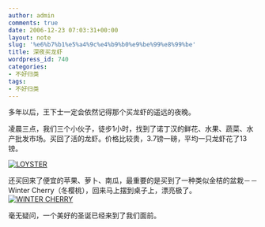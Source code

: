 ```yaml
---
author: admin
comments: true
date: 2006-12-23 07:03:31+00:00
layout: note
slug: '%e6%b7%b1%e5%a4%9c%e4%b9%b0%e9%be%99%e8%99%be'
title: 深夜买龙虾
wordpress_id: 740
categories:
- 不好归类
tags:
- 不好归类
---
```


多年以后，王下士一定会依然记得那个买龙虾的遥远的夜晚。

凌晨三点，我们三个小伙子，徒步1小时，找到了诺丁汉的鲜花、水果、蔬菜、水产批发市场。买回了活的龙虾。价格比较贵，3.7镑一磅，平均一只龙虾花了13镑。

[![LOYSTER](http://farm1.static.flickr.com/145/330665961_28b326b64b_m.jpg)](http://www.flickr.com/photos/lookoo/330665961/)

还买回来了便宜的苹果、萝卜、南瓜，最重要的是买到了一种类似金桔的盆栽－－Winter Cherry（冬樱桃），回来马上摆到桌子上，漂亮极了。
[
![WINTER CHERRY](http://farm1.static.flickr.com/147/330665965_be620dcf03_m.jpg)](http://www.flickr.com/photos/lookoo/330665965/)

毫无疑问，一个美好的圣诞已经来到了我们面前。
